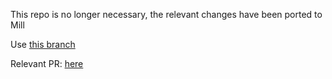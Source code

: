 This repo is no longer necessary, the relevant changes have been ported to Mill 


Use [this branch](https://github.com/vaslabs-ltd/mill/tree/kotlin-ksp-2)

Relevant PR: [here](https://github.com/com-lihaoyi/mill/pull/5727)

